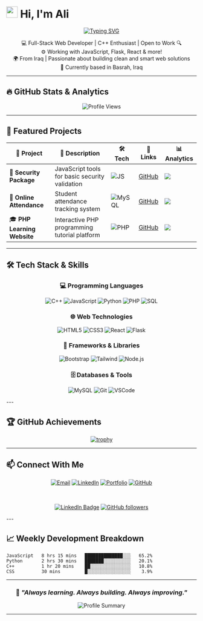# <img src="https://raw.githubusercontent.com/MartinHeinz/MartinHeinz/master/wave.gif" width="30px"> Hi, I'm Ali

<div align="center">
  
[![Typing SVG](https://readme-typing-svg.herokuapp.com?font=Fira+Code&size=30&pause=1000&color=36BCF7&width=435&lines=Full-Stack+Developer;C%2B%2B+Enthusiast;Always+Learning;Building+Smart+Solutions)](https://git.io/typing-svg)

</div>

<p align="center">
  💻 Full-Stack Web Developer | C++ Enthusiast | Open to Work 🔍 <br>
  ⚙️ Working with JavaScript, Flask, React & more! <br>
  🌍 From Iraq | Passionate about building clean and smart web solutions <br>
  📍 Currently based in Basrah, Iraq
</p>

---

## 🔥 GitHub Stats & Analytics

<div align="center">
  
<!-- Profile Views Counter with UTM tracking -->
<img src="https://komarev.com/ghpvc/?username=gxr21&label=Profile%20views&color=0e75b6&style=for-the-badge" alt="Profile Views" />
</div>

---

## 🚀 Featured Projects

<div align="center">

| 🎯 Project | 📝 Description | 🛠️ Tech | 🔗 Links | 📊 Analytics |
|-----------|---------------|---------|---------|-------------|
| 🔐 **Security Package** | JavaScript tools for basic security validation | ![JS](https://img.shields.io/badge/-JS-F7DF1E?style=flat-square&logo=javascript) | [GitHub](https://github.com/gxr21/securitypackege.git?utm_source=github_profile&utm_medium=readme&utm_campaign=projects) | [![](https://img.shields.io/github/stars/gxr21/securitypackege)](https://github.com/gxr21/securitypackege) |
| 🧠 **Online Attendance** | Student attendance tracking system | ![MySQL](https://img.shields.io/badge/-MySQL-4479A1?style=flat-square&logo=mysql) | [GitHub](https://github.com/gxr21/OnlineAttSys.git?utm_source=github_profile&utm_medium=readme&utm_campaign=projects) | [![](https://img.shields.io/github/stars/gxr21/OnlineAttSys)](https://github.com/gxr21/OnlineAttSys) |
| 🎓 **PHP Learning Website** | Interactive PHP programming tutorial platform | ![PHP](https://img.shields.io/badge/-PHP-777BB4?style=flat-square&logo=php) | [GitHub](https://github.com/gxr21/PHP.git?utm_source=github_profile&utm_medium=readme&utm_campaign=projects) | [![](https://img.shields.io/github/stars/gxr21/PHP)](https://github.com/gxr21/PHP) |

</div>

---

## 🛠️ Tech Stack & Skills

<div align="center">

### 💻 Programming Languages
![C++](https://img.shields.io/badge/C++-00599C?style=for-the-badge&logo=cplusplus&logoColor=white)
![JavaScript](https://img.shields.io/badge/JavaScript-F7DF1E?style=for-the-badge&logo=javascript&logoColor=black)
![Python](https://img.shields.io/badge/Python-3776AB?style=for-the-badge&logo=python&logoColor=white)
![PHP](https://img.shields.io/badge/PHP-777BB4?style=for-the-badge&logo=php&logoColor=white)
![SQL](https://img.shields.io/badge/SQL-4479A1?style=for-the-badge&logo=postgresql&logoColor=white)

### 🌐 Web Technologies
![HTML5](https://img.shields.io/badge/HTML5-E34F26?style=for-the-badge&logo=html5&logoColor=white)
![CSS3](https://img.shields.io/badge/CSS3-1572B6?style=for-the-badge&logo=css3&logoColor=white)
![React](https://img.shields.io/badge/React-20232A?style=for-the-badge&logo=react&logoColor=61DAFB)
![Flask](https://img.shields.io/badge/Flask-000000?style=for-the-badge&logo=flask&logoColor=white)

### 🎨 Frameworks & Libraries
![Bootstrap](https://img.shields.io/badge/Bootstrap-563D7C?style=for-the-badge&logo=bootstrap&logoColor=white)
![Tailwind](https://img.shields.io/badge/Tailwind_CSS-38B2AC?style=for-the-badge&logo=tailwind-css&logoColor=white)
![Node.js](https://img.shields.io/badge/Node.js-43853D?style=for-the-badge&logo=node.js&logoColor=white)

### 🗄️ Databases & Tools
![MySQL](https://img.shields.io/badge/MySQL-00000F?style=for-the-badge&logo=mysql&logoColor=white)
![Git](https://img.shields.io/badge/GIT-E44C30?style=for-the-badge&logo=git&logoColor=white)
![VSCode](https://img.shields.io/badge/VSCode-0078D4?style=for-the-badge&logo=visual%20studio%20code&logoColor=white)

</div>
---

## 🏆 GitHub Achievements

<div align="center">
  
[![trophy](https://github-profile-trophy.vercel.app/?username=gxr21&theme=tokyonight&column=4&margin-w=15&margin-h=15)](https://github.com/ryo-ma/github-profile-trophy)

</div>

---

## 📫 Connect With Me

<div align="center">

<!-- Social Media Links with UTM tracking -->
[![Email](https://img.shields.io/badge/Email-D14836?style=for-the-badge&logo=gmail&logoColor=white)](mailto:alijalal200311@gmail.com?subject=Hello%20Ali&utm_source=github_profile&utm_medium=readme&utm_campaign=contact)
[![LinkedIn](https://img.shields.io/badge/LinkedIn-0077B5?style=for-the-badge&logo=linkedin&logoColor=white)](https://linkedin.com/in/ali-jalal-336544310?utm_source=github_profile&utm_medium=readme&utm_campaign=social)
[![Portfolio](https://img.shields.io/badge/Portfolio-FF5722?style=for-the-badge&logo=google-chrome&logoColor=white)](https://portfolio-esf2.onrender.com?utm_source=github_profile&utm_medium=readme&utm_campaign=portfolio)
[![GitHub](https://img.shields.io/badge/GitHub-100000?style=for-the-badge&logo=github&logoColor=white)](https://github.com/gxr21?utm_source=github_profile&utm_medium=readme&utm_campaign=follow)

<!-- Social Media Stats -->
<br><br>
[![LinkedIn Badge](https://img.shields.io/badge/-Follow_on_LinkedIn-blue?style=flat-square&logo=Linkedin&logoColor=white&link=https://linkedin.com/in/ali-jalal-336544310)](https://linkedin.com/in/ali-jalal-336544310?utm_source=github_profile&utm_medium=badge&utm_campaign=social)
[![GitHub followers](https://img.shields.io/github/followers/gxr21?label=Follow&style=social)](https://github.com/gxr21?tab=followers)

</div>
---

## 📈 Weekly Development Breakdown

<!--START_SECTION:waka-->
```text
JavaScript   8 hrs 15 mins   ██████████████░░░   65.2%
Python       2 hrs 30 mins   ███████░░░░░░░░░░   20.1%
C++          1 hr 20 mins    ██░░░░░░░░░░░░░░░   10.8%
CSS          30 mins         █░░░░░░░░░░░░░░░░    3.9%
```
<!--END_SECTION:waka-->
---

<div align="center">
  
### 🌱 *"Always learning. Always building. Always improving."*

<!-- GitHub Profile Summary -->
<img src="https://github-profile-summary-cards.vercel.app/api/cards/profile-details?username=gxr21&theme=tokyonight" alt="Profile Summary">

</div>

---

<!-- Analytics Tracking Pixel (Hidden) -->

<!-- UTM Parameter Guide for Reference -->
<!--
UTM Parameters Added:
- utm_source=github_profile (traffic from GitHub profile)
- utm_source=instagram&utm_medium=social&utm_campaign=bio_link
- utm_source=linkedin&utm_medium=social&utm_campaign=profile_post

These will help track:
1. Which links get most clicks
2. Where visitors come from (GitHub profile)
3. What type of content drives engagement
4. Social media effectiveness
-->
